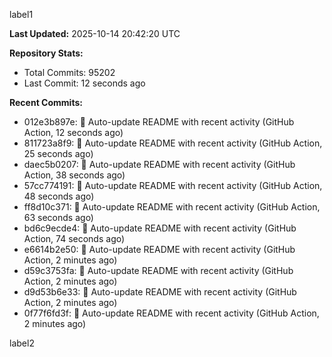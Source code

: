 
label1 
<!-- ACTIVITY_START -->
**Last Updated:** 2025-10-14 20:42:20 UTC

**Repository Stats:**
- Total Commits: 95202
- Last Commit: 12 seconds ago

**Recent Commits:**
- 012e3b897e: 🤖 Auto-update README with recent activity (GitHub Action, 12 seconds ago)
- 811723a8f9: 🤖 Auto-update README with recent activity (GitHub Action, 25 seconds ago)
- daec5b0207: 🤖 Auto-update README with recent activity (GitHub Action, 38 seconds ago)
- 57cc774191: 🤖 Auto-update README with recent activity (GitHub Action, 48 seconds ago)
- ff8d10c371: 🤖 Auto-update README with recent activity (GitHub Action, 63 seconds ago)
- bd6c9ecde4: 🤖 Auto-update README with recent activity (GitHub Action, 74 seconds ago)
- e6614b2e50: 🤖 Auto-update README with recent activity (GitHub Action, 2 minutes ago)
- d59c3753fa: 🤖 Auto-update README with recent activity (GitHub Action, 2 minutes ago)
- d9d53b6e33: 🤖 Auto-update README with recent activity (GitHub Action, 2 minutes ago)
- 0f77f6fd3f: 🤖 Auto-update README with recent activity (GitHub Action, 2 minutes ago)
<!-- ACTIVITY_END -->

label2
